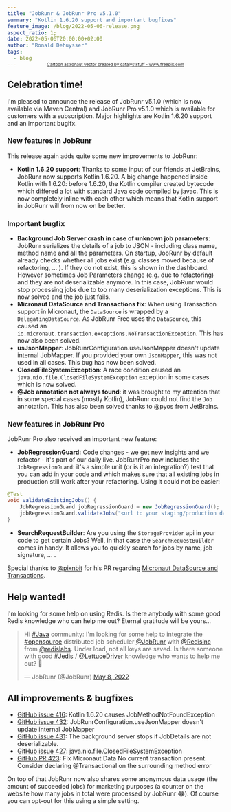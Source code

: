 ```yaml
---
title: "JobRunr & JobRunr Pro v5.1.0"
summary: "Kotlin 1.6.20 support and important bugfixes"
feature_image: /blog/2022-05-06-release.png
aspect_ratio: 1;
date: 2022-05-06T20:00:00+02:00
author: "Ronald Dehuysser"
tags:
  - blog
---
```

<div style="text-align: center;margin: -2em 0 2em;">
<small style="font-size: 70%;"><a href='https://www.freepik.com/vectors/cartoon-astronaut'>Cartoon astronaut vector created by catalyststuff - www.freepik.com</a></small>
</div>

## Celebration time!
I'm pleased to announce the release of JobRunr v5.1.0 (which is now available via Maven Central) and JobRunr Pro v5.1.0 which is available for customers with a subscription. Major highlights are Kotlin 1.6.20 support and an important bugifx.

### New features in JobRunr
This release again adds quite some new improvements to JobRunr:
- __Kotlin 1.6.20 support__: Thanks to some input of our friends at JetBrains, JobRunr now supports Kotlin 1.6.20. A big change happened inside Kotlin with 1.6.20: before 1.6.20, the Kotlin compiler created bytecode which differed a lot with standard Java code compiled by javac. This is now completely inline with each other which means that Kotlin support in JobRunr will from now on be better.

### Important bugfix
- __Background Job Server crash in case of unknown job parameters__: JobRunr serializes the details of a job to JSON - including class name, method name and all the parameters. On startup, JobRunr by default already checks whether all jobs exist (e.g. classes moved because of refactoring, ... ). If they do not exist, this is shown in the dashboard. 
However sometimes Job Parameters change (e.g. due to refactoring) and they are not deserializable anymore. In this case, JobRunr would stop processing jobs due to too many deserialization exceptions. This is now solved and the job just fails.
- __Micronaut DataSource and Transactions fix__: When using Transaction support in Micronaut, the `DataSource` is wrapped by a `DelegatingDataSource`. As JobRunr Free uses the `DataSource`, this caused an `io.micronaut.transaction.exceptions.NoTransactionException`. This has now also been solved.
- __usJsonMapper__: JobRunrConfiguration.useJsonMapper doesn't update internal JobMapper. If you provided your own `JsonMapper`, this was not used in all cases. This bug has now been solved.
- __ClosedFileSystemException__: A race condition caused an `java.nio.file.ClosedFileSystemException` exception in some cases which is now solved.
- __@Job annotation not always found__: it was brought to my attention that in some special cases (mostly Kotlin), JobRunr could not find the `Job` annotation. This has also been solved thanks to @pyos from JetBrains.

### New features in JobRunr Pro
JobRunr Pro also received an important new feature:
- __JobRegressionGuard:__ Code changes - we get new insights and we refactor - it's part of our daily live. JobRunrPro now includes the `JobRegressionGuard`: it's a simple unit (or is it an integration?) test that you can add in your code and which makes sure that all existing jobs in production still work after your refactoring.
Using it could not be easier:
```java
@Test
void validateExistingJobs() {
    JobRegressionGuard jobRegressionGuard = new JobRegressionGuard();
    jobRegressionGuard.validateJobs("<url to your staging/production dashboard>");
}
```

- __SearchRequestBuilder__: Are you using the `StorageProvider` api in your code to get certain Jobs? Well, in that case the `SearchRequestBuilder` comes in handy. It allows you to quickly search for jobs by name, job signature, ... .


Special thanks to [@pixnbit](https://github.com/pixnbit) for his PR regarding [Micronaut DataSource and Transactions](https://github.com/jobrunr/jobrunr/pull/423).

## Help wanted!
I'm looking for some help on using Redis. Is there anybody with some good Redis knowledge who can help me out? Eternal gratitude will be yours...

<blockquote class="twitter-tweet"><p lang="en" dir="ltr">Hi <a href="https://twitter.com/hashtag/Java?src=hash&amp;ref_src=twsrc%5Etfw">#Java</a> community: I&#39;m looking for some help to integrate the <a href="https://twitter.com/hashtag/opensource?src=hash&amp;ref_src=twsrc%5Etfw">#opensource</a> distributed job scheduler <a href="https://twitter.com/JobRunr?ref_src=twsrc%5Etfw">@JobRunr</a> with <a href="https://twitter.com/Redisinc?ref_src=twsrc%5Etfw">@Redisinc</a> from <a href="https://twitter.com/redislabs?ref_src=twsrc%5Etfw">@redislabs</a>. Under load, not all keys are saved. Is there someone with good <a href="https://twitter.com/hashtag/Jedis?src=hash&amp;ref_src=twsrc%5Etfw">#Jedis</a> / <a href="https://twitter.com/LettuceDriver?ref_src=twsrc%5Etfw">@LettuceDriver</a> knowledge who wants to help me out? 🙏</p>&mdash; JobRunr (@JobRunr) <a href="https://twitter.com/JobRunr/status/1523213730481586177?ref_src=twsrc%5Etfw">May 8, 2022</a></blockquote> <script async src="https://platform.twitter.com/widgets.js" charset="utf-8"></script>

## All improvements & bugfixes
- [GitHub issue 416](https://github.com/jobrunr/jobrunr/issues/417): Kotlin 1.6.20 causes JobMethodNotFoundException
- [GitHub issue 432](https://github.com/jobrunr/jobrunr/issues/432): JobRunrConfiguration.useJsonMapper doesn't update internal JobMapper
- [GitHub issue 431](https://github.com/jobrunr/jobrunr/issues/431): The background server stops if JobDetails are not deserializable.
- [GitHub issue 427](https://github.com/jobrunr/jobrunr/issues/427): java.nio.file.ClosedFileSystemException
- [GitHub PR 423](https://github.com/jobrunr/jobrunr/pulls/423): Fix Micronaut Data No current transaction present. Consider declaring @Transactional on the surrounding method error

On top of that JobRunr now also shares some anonymous data usage (the amount of succeeded jobs) for marketing purposes (a counter on the website how many jobs in total were processed by JobRunr 😂). Of course you can opt-out for this using a simple setting.